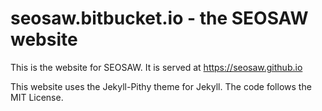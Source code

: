 # seosaw.bitbucket.io - the SEOSAW website

This is the website for SEOSAW. It is served at https://seosaw.github.io

This website uses the Jekyll-Pithy theme for Jekyll. The code follows the MIT License.
